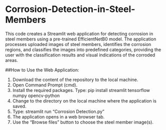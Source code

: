 # Corrosion-Detection-in-Steel-Members
 
This code creates a Streamlit web application for detecting corrosion in steel members using a pre-trained EfficientNetB0 model. The application processes uploaded images of steel members, identifies the corrosion regions, and classifies the images into predefined categories, providing the user with the classification results and visual indications of the corroded areas. 

##How to Use the Web Application:
1.	Download the content of the repository to the local machine.
2.	Open Command Prompt (cmd).
3.	Install the required packages. Type: pip install streamlit tensorflow numpy opencv-python 
4.	Change to the directory on the local machine where the application is saved.
5.	Type: streamlit run “Corrosion Detection.py”
6.	The application opens in a web browser tab.
7.	Use the “Browse files” button to choose the steel member image(s).  

